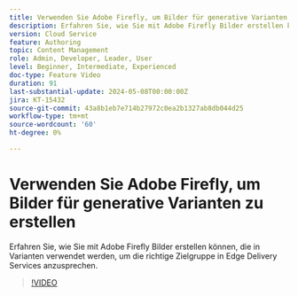 ```yaml
---
title: Verwenden Sie Adobe Firefly, um Bilder für generative Varianten zu erstellen
description: Erfahren Sie, wie Sie mit Adobe Firefly Bilder erstellen können, die in Varianten verwendet werden, um die richtige Zielgruppe in Edge Delivery Services anzusprechen.
version: Cloud Service
feature: Authoring
topic: Content Management
role: Admin, Developer, Leader, User
level: Beginner, Intermediate, Experienced
doc-type: Feature Video
duration: 91
last-substantial-update: 2024-05-08T00:00:00Z
jira: KT-15432
source-git-commit: 43a8b1eb7e714b27972c0ea2b1327ab8db044d25
workflow-type: tm+mt
source-wordcount: '60'
ht-degree: 0%

---
```



# Verwenden Sie Adobe Firefly, um Bilder für generative Varianten zu erstellen

Erfahren Sie, wie Sie mit Adobe Firefly Bilder erstellen können, die in Varianten verwendet werden, um die richtige Zielgruppe in Edge Delivery Services anzusprechen.

>[!VIDEO](https://video.tv.adobe.com/v/3428794/?learn=on)
